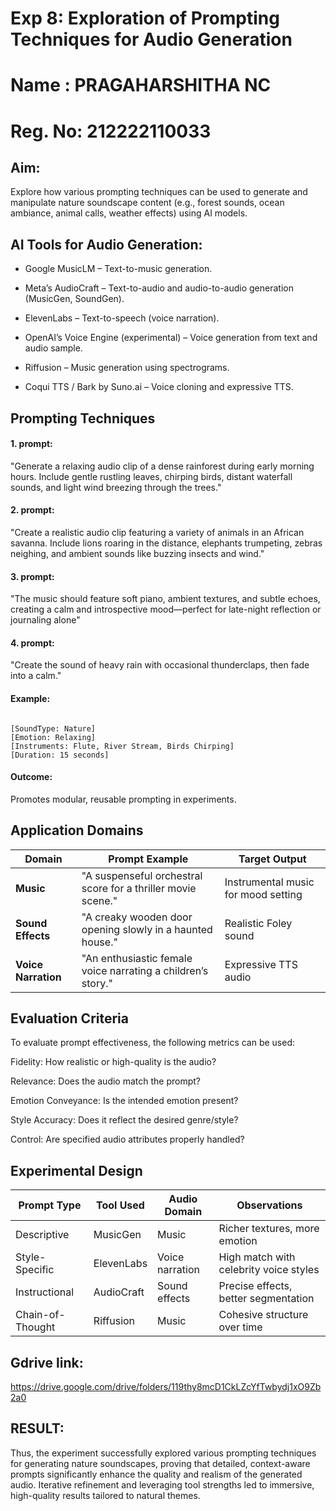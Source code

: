 # Exp 8: Exploration of Prompting Techniques for Audio Generation

# Name : PRAGAHARSHITHA  NC
# Reg. No: 212222110033

## Aim:
Explore how various prompting techniques can be used to generate and manipulate nature soundscape content (e.g., forest sounds, ocean ambiance, animal calls, weather effects) using AI models.

## AI Tools for Audio Generation:

- Google MusicLM – Text-to-music generation.

- Meta’s AudioCraft – Text-to-audio and audio-to-audio generation (MusicGen, SoundGen).

- ElevenLabs – Text-to-speech (voice narration).

- OpenAI’s Voice Engine (experimental) – Voice generation from text and audio sample.

- Riffusion – Music generation using spectrograms.

- Coqui TTS / Bark by Suno.ai – Voice cloning and expressive TTS.


## Prompting Techniques

#### 1. prompt:
"Generate a relaxing audio clip of a dense rainforest during early morning hours. Include gentle rustling leaves, chirping birds, distant waterfall sounds, and light wind breezing through the trees."

#### 2. prompt:
"Create a realistic audio clip featuring a variety of animals in an African savanna. Include lions roaring in the distance, elephants trumpeting, zebras neighing, and ambient sounds like buzzing insects and wind."

#### 3. prompt:
"The music should feature soft piano, ambient textures, and subtle echoes, creating a calm and introspective mood—perfect for late-night reflection or journaling alone"

#### 4. prompt:
"Create the sound of heavy rain with occasional thunderclaps, then fade into a calm."


#### Example:
```

[SoundType: Nature]
[Emotion: Relaxing]
[Instruments: Flute, River Stream, Birds Chirping]
[Duration: 15 seconds]
```
#### Outcome:
Promotes modular, reusable prompting in experiments.

## Application Domains

| Domain              | Prompt Example                                               | Target Output                       |
| ------------------- | ------------------------------------------------------------ | ----------------------------------- |
| **Music**           | "A suspenseful orchestral score for a thriller movie scene." | Instrumental music for mood setting |
| **Sound Effects**   | "A creaky wooden door opening slowly in a haunted house."    | Realistic Foley sound               |
| **Voice Narration** | "An enthusiastic female voice narrating a children’s story." | Expressive TTS audio                |

## Evaluation Criteria

To evaluate prompt effectiveness, the following metrics can be used:

Fidelity: How realistic or high-quality is the audio?

Relevance: Does the audio match the prompt?

Emotion Conveyance: Is the intended emotion present?

Style Accuracy: Does it reflect the desired genre/style?

Control: Are specified audio attributes properly handled?

## Experimental Design


| Prompt Type      | Tool Used  | Audio Domain    | Observations                           |
| ---------------- | ---------- | --------------- | -------------------------------------- |
| Descriptive      | MusicGen   | Music           | Richer textures, more emotion          |
| Style-Specific   | ElevenLabs | Voice narration | High match with celebrity voice styles |
| Instructional    | AudioCraft | Sound effects   | Precise effects, better segmentation   |
| Chain-of-Thought | Riffusion  | Music           | Cohesive structure over time           |

## Gdrive link:

https://drive.google.com/drive/folders/119thy8mcD1CkLZcYfTwbydj1xO9Zb2a0

## RESULT:
Thus, the experiment successfully explored various prompting techniques for generating nature soundscapes, proving that detailed, context-aware prompts significantly enhance the quality and realism of the generated audio. Iterative refinement and leveraging tool strengths led to immersive, high-quality results tailored to natural themes.

